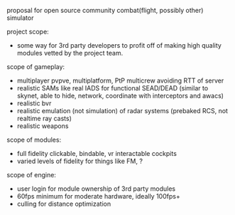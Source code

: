 proposal for open source community combat(flight, possibly other) simulator



project scope:
- some way for 3rd party developers to profit off of making high quality modules vetted by the project team.


scope of gameplay:
- multiplayer pvpve, multiplatform, PtP multicrew avoiding RTT of server
- realistic SAMs like real IADS for functional SEAD/DEAD (similar to skynet, able to hide, network, coordinate with interceptors and awacs)
- realistic bvr
- realistic emulation (not simulation) of radar systems (prebaked RCS, not realtime ray casts)
- realistic weapons


scope of modules:
- full fidelity clickable, bindable, vr interactable cockpits
- varied levels of fidelity for things like FM, ?


scope of engine:
- user login for module ownership of 3rd party modules
- 60fps minimum for moderate hardware, ideally 100fps+
- culling for distance optimization
